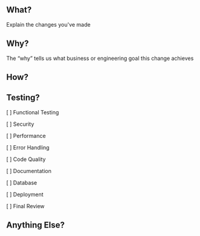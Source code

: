 ## What?
Explain the changes you've made
## Why?
The “why” tells us what business or engineering goal this change achieves
## How?

## Testing?
[ ] Functional Testing

[ ] Security

[ ] Performance

[ ] Error Handling

[ ] Code Quality

[ ] Documentation

[ ] Database

[ ] Deployment

[ ] Final Review

## Anything Else?
